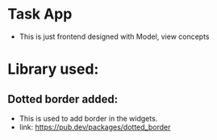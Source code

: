 # Task App
- This is just frontend designed with Model, view concepts

# Library used:
## Dotted border added: 
- This is used to add border in the widgets.
- link: https://pub.dev/packages/dotted_border
